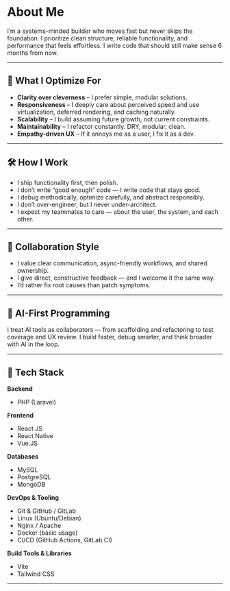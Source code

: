 # About Me

I’m a systems-minded builder who moves fast but never skips the foundation. I prioritize clean structure, reliable functionality, and performance that feels effortless. I write code that should still make sense 6 months from now.

---

## 🔧 What I Optimize For

- **Clarity over cleverness** – I prefer simple, modular solutions.
- **Responsiveness** – I deeply care about perceived speed and use virtualization, deferred rendering, and caching naturally.
- **Scalability** – I build assuming future growth, not current constraints.
- **Maintainability** – I refactor constantly. DRY, modular, clean.
- **Empathy-driven UX** – If it annoys me as a user, I fix it as a dev.

---

## 🛠️ How I Work

- I ship functionality first, then polish.
- I don’t write “good enough” code — I write code that stays good.
- I debug methodically, optimize carefully, and abstract responsibly.
- I don’t over-engineer, but I never under-architect.
- I expect my teammates to care — about the user, the system, and each other.

---

## 🤝 Collaboration Style

- I value clear communication, async-friendly workflows, and shared ownership.
- I give direct, constructive feedback — and I welcome it the same way.
- I’d rather fix root causes than patch symptoms.

---

## 🤖 AI-First Programming

I treat AI tools as collaborators — from scaffolding and refactoring to test coverage and UX review. I build faster, debug smarter, and think broader with AI in the loop.

---

## 🧰 Tech Stack

**Backend**  
- PHP (Laravel)

**Frontend**  
- React JS  
- React Native  
- Vue.JS

**Databases**  
- MySQL  
- PostgreSQL  
- MongoDB

**DevOps & Tooling**  
- Git & GitHub / GitLab  
- Linux (Ubuntu/Debian)  
- Nginx / Apache  
- Docker (basic usage)  
- CI/CD (GitHub Actions, GitLab CI)

**Build Tools & Libraries**  
- Vite  
- Tailwind CSS

---

